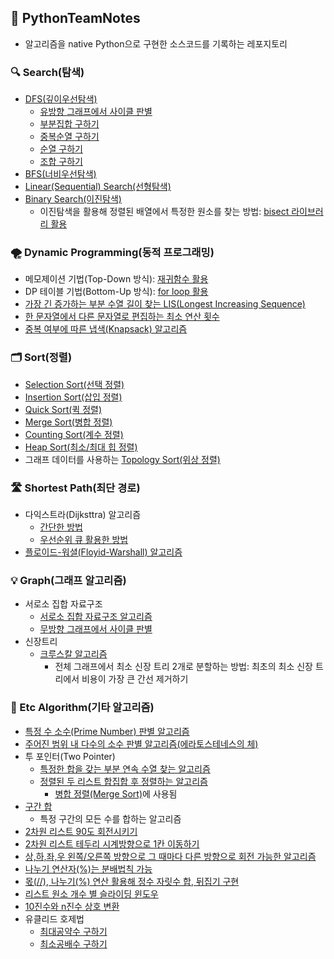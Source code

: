 ## 🐍 PythonTeamNotes
- 알고리즘을 native Python으로 구현한 소스코드를 기록하는 레포지토리

### 🔍 Search(탐색)
- <a href='https://github.com/young-hun-jo/PythonTeamNotes/tree/main/DFS'>DFS(깊이우선탐색)</a>
    - <a href='https://github.com/young-hun-jo/PythonTeamNotes/blob/main/DFS/dfs_cycle_directed.py'>유방향 그래프에서 사이클 판별</a>
    - <a href='https://github.com/young-hun-jo/PythonTeamNotes/blob/main/DFS/subset_dfs.py'>부분집합 구하기</a>
    - <a href='https://github.com/young-hun-jo/PythonTeamNotes/blob/main/DFS/product_dfs.py'>중복순열 구하기</a>
    - <a href='https://github.com/young-hun-jo/PythonTeamNotes/blob/main/DFS/permutation_dfs.py'>순열 구하기</a>
    - <a href='https://github.com/young-hun-jo/PythonTeamNotes/blob/main/DFS/combination_dfs.py'>조합 구하기</a>
- <a href='https://github.com/young-hun-jo/PythonTeamNotes/tree/main/BFS'>BFS(너비우선탐색)</a>
- <a href='https://github.com/young-hun-jo/PythonTeamNotes/blob/main/Search/linear_search.py'>Linear(Sequential) Search(선형탐색)</a>
- <a href='https://github.com/young-hun-jo/PythonTeamNotes/blob/main/Search/binary_search.py'>Binary Search(이진탐색)</a>
    - 이진탐색을 활용해 정렬된 배열에서 특정한 원소를 찾는 방법: <a href='https://github.com/young-hun-jo/PythonTeamNotes/blob/main/Search/bisect_count_by_range.py'>bisect 라이브러리 활용</a>
### 🌪 Dynamic Programming(동적 프로그래밍)
- 메모제이션 기법(Top-Down 방식): <a href='https://github.com/young-hun-jo/PythonTeamNotes/blob/main/DP/top_down.py'>재귀함수 활용</a>
- DP 테이블 기법(Bottom-Up 방식): <a href='https://github.com/young-hun-jo/PythonTeamNotes/blob/main/DP/bottom_up.py'>for loop 활용</a>
- <a href='https://github.com/young-hun-jo/PythonTeamNotes/blob/main/etc/longest_increasing_sequence.py'>가장 긴 증가하는 부분 수열 길이 찾는 LIS(Longest Increasing Sequence)</a>
- <a href='https://github.com/young-hun-jo/PythonTeamNotes/blob/main/etc/minimum_edit_distance.py'>한 문자열에서 다른 문자열로 편집하는 최소 연산 횟수</a>
- <a href='https://github.com/young-hun-jo/PythonTeamNotes/blob/main/DP/knapsack.py'>중복 여부에 따른 냅색(Knapsack) 알고리즘</a>
### 🗂 Sort(정렬)
- <a href='https://github.com/young-hun-jo/PythonTeamNotes/blob/main/Sort/selection_sort.py'>Selection Sort(선택 정렬)</a>
- <a href='https://github.com/young-hun-jo/PythonTeamNotes/blob/main/Sort/insertion_sort.py'>Insertion Sort(삽입 정렬)</a>
- <a href='https://github.com/young-hun-jo/PythonTeamNotes/blob/main/Sort/quick_sort.py'>Quick Sort(퀵 정렬)</a>
- <a href='https://github.com/young-hun-jo/PythonTeamNotes/blob/main/Sort/merge_sort.py'>Merge Sort(병합 정렬)</a>
- <a href='https://github.com/young-hun-jo/PythonTeamNotes/blob/main/Sort/counting_sort.py'>Counting Sort(계수 정렬)</a>
- <a href='https://github.com/young-hun-jo/PythonTeamNotes/blob/main/Sort/heap_sort.py'>Heap Sort(최소/최대 힙 정렬)</a>
- 그래프 데이터를 사용하는 <a href='https://github.com/young-hun-jo/PythonTeamNotes/blob/main/Sort/topology_sort.py'>Topology Sort(위상 정렬)</a>
### 🛣 Shortest Path(최단 경로)
- 다익스트라(Dijksttra) 알고리즘
    - <a href='https://github.com/young-hun-jo/PythonTeamNotes/blob/main/ShortestPath/dijkstra_simple.py'>간단한 방법</a>
    - <a href='https://github.com/young-hun-jo/PythonTeamNotes/blob/main/ShortestPath/dijkstra_heqpq.py'>우선순위 큐 활용한 방법</a>
- <a href='https://github.com/young-hun-jo/PythonTeamNotes/blob/main/ShortestPath/floyd-warshall.py'>플로이드-워셜(Floyid-Warshall) 알고리즘</a>
### 💡 Graph(그래프 알고리즘)
- 서로소 집합 자료구조
    - <a href='https://github.com/young-hun-jo/PythonTeamNotes/blob/main/Graph/disjoint_sets/disjoint_sets.py'>서로소 집합 자료구조 알고리즘</a>
    - <a href='https://github.com/young-hun-jo/PythonTeamNotes/blob/main/Graph/disjoint_sets/disjiont_sets_cycle_undirected.py'>무방향 그래프에서 사이클 판별</a>
- 신장트리
    - <a href='https://github.com/young-hun-jo/PythonTeamNotes/blob/main/Graph/spanning_tree/kruskal.py'>크루스칼 알고리즘</a>
        - 전체 그래프에서 최소 신장 트리 2개로 분할하는 방법: 최초의 최소 신장 트리에서 비용이 가장 큰 간선 제거하기
### 🔗 Etc Algorithm(기타 알고리즘)
- <a href='https://github.com/young-hun-jo/PythonTeamNotes/blob/main/etc/is_prime_number.py'>특정 수 소수(Prime Number) 판별 알고리즘</a>
- <a href='https://github.com/young-hun-jo/PythonTeamNotes/blob/main/etc/sieve_of_eratosthenes.py'>주어진 범위 내 다수의 소수 판별 알고리즘(에라토스테네스의 체)</a>
- 투 포인터(Two Pointer)
    - <a href='https://github.com/young-hun-jo/PythonTeamNotes/blob/main/etc/successive_sequence_sum_by_TwoPoint.py'>특정한 합을 갖는 부분 연속 수열 찾는 알고리즘</a>
    - <a href='https://github.com/young-hun-jo/PythonTeamNotes/blob/main/etc/merge_sort_by_TwoPoint.py'>정렬된 두 리스트 합집합 후 정렬하는 알고리즘</a>
        - <a href='https://github.com/young-hun-jo/PythonTeamNotes/blob/main/Sort/merge_sort.py'>병합 정렬(Merge Sort)</a>에 사용됨
- <a href='https://github.com/young-hun-jo/PythonTeamNotes/blob/main/etc/prefix_sum.py'>구간 합</a>
    - 특정 구간의 모든 수를 합하는 알고리즘
- <a href='https://github.com/young-hun-jo/PythonTeamNotes/blob/main/etc/rotate_by_degree_90.py'>2차원 리스트 90도 회전시키기</a>
- <a href='https://github.com/young-hun-jo/PythonTeamNotes/blob/main/etc/matrix_border_move_clockwise.py'>2차원 리스트 테두리 시계방향으로 1칸 이동하기</a>
- <a href='https://github.com/young-hun-jo/PythonTeamNotes/blob/main/etc/change_direction_left_right.py'>상,하,좌,우 왼쪽/오른쪽 방향으로 그 때마다 다른 방향으로 회전 가능한 알고리즘</a>
- <a href='https://github.com/young-hun-jo/PythonTeamNotes/blob/main/etc/distribute_law_percent.py'>나누기 연산자(%)는 분배법칙 가능</a>
- <a href='https://github.com/young-hun-jo/PythonTeamNotes/blob/main/etc/digit_sum_and_reverse_digit_using_divided_operation.py'>몫(//), 나누기(%) 연산 활용해 정수 자릿수 합, 뒤집기 구현</a>
- <a href='https://github.com/young-hun-jo/PythonTeamNotes/blob/main/etc/sliding_window.py'>리스트 원소 개수 별 슬라이딩 윈도우</a>
- <a href='https://github.com/young-hun-jo/PythonTeamNotes/blob/main/etc/convert_decimal_n_binary.py'>10진수와 n진수 상호 변환</a>
- 유클리드 호제법
    - <a href='https://github.com/young-hun-jo/PythonTeamNotes/blob/main/etc/gcd_euclid.py'>최대공약수 구하기</a>
    - <a href='https://github.com/young-hun-jo/PythonTeamNotes/blob/main/etc/lcm_euclid.py'>최소공배수 구하기</a>
